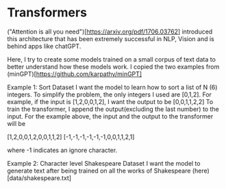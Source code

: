 # Transformers

("Attention is all you need")[https://arxiv.org/pdf/1706.03762] introduced this architecture that has been extremely successful in NLP, Vision and is behind apps like chatGPT. 

Here, I try to create some models trained on a small corpus of text data to better understand how these models work. I copied the two examples from (minGPT)[https://github.com/karpathy/minGPT]

Example 1:
Sort Dataset
I want the model to learn how to sort a list of N (6) integers. To simplify the problem, the only integers I used are [0,1,2].
For example, if the input is [1,2,0,0,1,2], I want the output to be [0,0,1,1,2,2]
To train the transformer, I append the output(excluding the last number) to the input. For the example above, the input and the output to the transformer will be

[1,2,0,0,1,2,0,0,1,1,2]
[-1,-1,-1,-1,-1,-1,0,0,1,1,2,1]

where -1 indicates an ignore character. 

Example 2:
Character level Shakespeare Dataset
I want the model to generate text after being trained on all the works of Shakespeare (here)[data/shakespeare.txt]